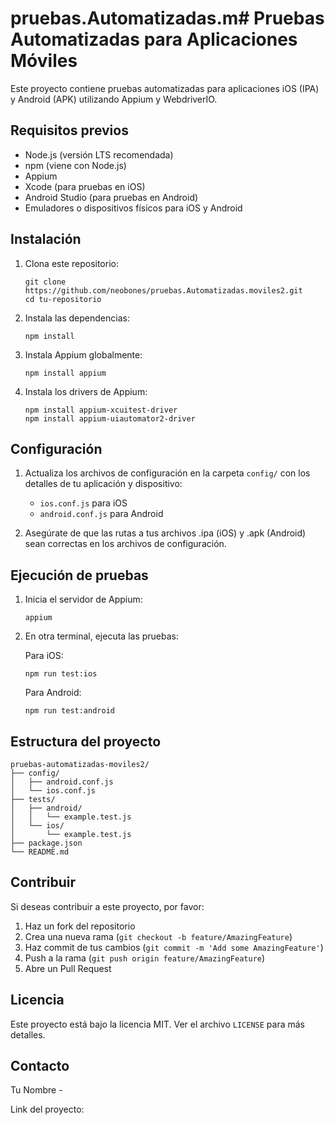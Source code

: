 # pruebas.Automatizadas.m# Pruebas Automatizadas para Aplicaciones Móviles

Este proyecto contiene pruebas automatizadas para aplicaciones iOS (IPA) y Android (APK) utilizando Appium y WebdriverIO.

## Requisitos previos

- Node.js (versión LTS recomendada)
- npm (viene con Node.js)
- Appium
- Xcode (para pruebas en iOS)
- Android Studio (para pruebas en Android)
- Emuladores o dispositivos físicos para iOS y Android

## Instalación

1. Clona este repositorio:
   ```
   git clone https://github.com/neobones/pruebas.Automatizadas.moviles2.git
   cd tu-repositorio
   ```

2. Instala las dependencias:
   ```
   npm install
   ```

3. Instala Appium globalmente:
   ```
   npm install appium
   ```

4. Instala los drivers de Appium:
   ```
   npm install appium-xcuitest-driver
   npm install appium-uiautomator2-driver
   ```

## Configuración

1. Actualiza los archivos de configuración en la carpeta `config/` con los detalles de tu aplicación y dispositivo:
   - `ios.conf.js` para iOS
   - `android.conf.js` para Android

2. Asegúrate de que las rutas a tus archivos .ipa (iOS) y .apk (Android) sean correctas en los archivos de configuración.

## Ejecución de pruebas

1. Inicia el servidor de Appium:
   ```
   appium
   ```

2. En otra terminal, ejecuta las pruebas:
   
   Para iOS:
   ```
   npm run test:ios
   ```

   Para Android:
   ```
   npm run test:android
   ```

## Estructura del proyecto

```
pruebas-automatizadas-moviles2/
├── config/
│   ├── android.conf.js
│   └── ios.conf.js
├── tests/
│   ├── android/
│   │   └── example.test.js
│   └── ios/
│       └── example.test.js
├── package.json
└── README.md
```

## Contribuir

Si deseas contribuir a este proyecto, por favor:

1. Haz un fork del repositorio
2. Crea una nueva rama (`git checkout -b feature/AmazingFeature`)
3. Haz commit de tus cambios (`git commit -m 'Add some AmazingFeature'`)
4. Push a la rama (`git push origin feature/AmazingFeature`)
5. Abre un Pull Request

## Licencia

Este proyecto está bajo la licencia MIT. Ver el archivo `LICENSE` para más detalles.

## Contacto

Tu Nombre - 

Link del proyecto: 